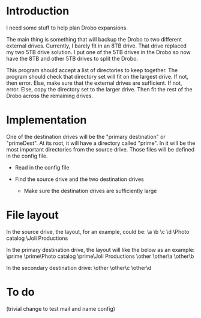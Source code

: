 # Introduction

I need some stuff to help plan Drobo expansions.

The main thing is something that will backup the Drobo to two different external drives. Currently, I barely fit in 
an 8TB drive. That drive replaced my two 5TB drive solution. I put one of the 5TB drives in the Drobo so now have the 
8TB and other 5TB drives to split the Drobo.

This program should accept a list of directories to keep together. The program should check that directory set will 
fit on the largest drive. If not, then error. Else, make sure that the external drives are sufficient. If not, error. 
Else, copy the directory set to the larger drive. Then fit the rest of the Drobo across the remaining drives.

# Implementation

One of the destination drives will be the "primary destination" or "primeDest".  At its root, it will have a directory
called "prime".  In it will be the most important directories from the source drive.  Those files will be defined in
the config file.

- Read in the config file  

- Find the source drive and the two destination drives
  - Make sure the destination drives are sufficiently large
  
  
# File layout
In the source drive, the layout, for an example, could be:
\a
\b
\c
\d
\Photo catalog
\Joli Productions
  
In the primary destination drive, the layout will like the below as an example:
\prime
\prime\Photo catalog
\prime\Joli Productions
\other
\other\a
\other\b

In the secondary destination drive:
\other
\other\c
\other\d


# To do

(trivial change to test mail and name config)